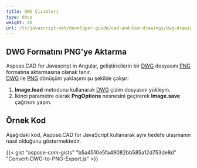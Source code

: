 ```yaml
---
title: DWG Çizimleri
type: docs
weight: 40
url: /tr/javascript-net/developer-guide/cad-and-bim-drawings/dwg-drawings/
---
```


## **DWG Formatını PNG'ye Aktarma**

Aspose.CAD for Javascript in Angular, geliştiricilerin bir [DWG](https://docs.fileformat.com/cad/dwg/) dosyasını [PNG](https://docs.fileformat.com/image/png/) formatına aktarmasına olanak tanır.  
[DWG](https://docs.fileformat.com/cad/dwg/) ile [PNG](https://docs.fileformat.com/image/png/) dönüşüm yaklaşımı şu şekilde çalışır:

1. **Image.load** metodunu kullanarak [DWG](https://docs.fileformat.com/cad/dwg/) çizim dosyasını yükleyin.
1. İkinci parametre olarak **PngOptions** nesnesini geçirerek **Image.save** çağrısını yapın.

## Örnek Kod

Aşağıdaki kod, Aspose.CAD for JavaScript kullanarak aynı hedefe ulaşmanın nasıl olduğunu göstermektedir.

{{< gist "aspose-com-gists" "b5a4510e5fa49082bb585a12d753de8d" "Convert-DWG-to-PNG-Export.js" >}}
